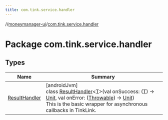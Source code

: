 ```yaml
---
title: com.tink.service.handler
---
```

//[moneymanager-ui](../../index.html)/[com.tink.service.handler](index.html)



# Package com.tink.service.handler



## Types


| Name | Summary |
|---|---|
| [ResultHandler](-result-handler/index.html) | [androidJvm]<br>class [ResultHandler](-result-handler/index.html)&lt;[T](-result-handler/index.html)&gt;(val onSuccess: ([T](-result-handler/index.html)) -&gt; [Unit](https://kotlinlang.org/api/latest/jvm/stdlib/kotlin/-unit/index.html), val onError: ([Throwable](https://kotlinlang.org/api/latest/jvm/stdlib/kotlin/-throwable/index.html)) -&gt; [Unit](https://kotlinlang.org/api/latest/jvm/stdlib/kotlin/-unit/index.html))<br>This is the basic wrapper for asynchronous callbacks in TinkLink. |

